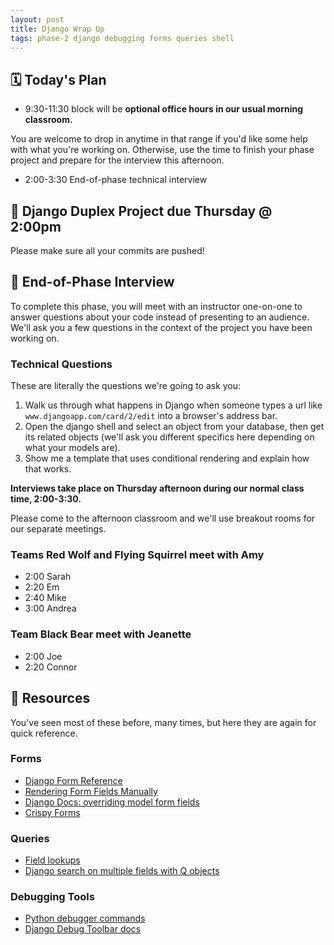 ```yaml
---
layout: post
title: Django Wrap Up
tags: phase-2 django debugging forms queries shell
---
```


## 🗓️ Today's Plan

- 9:30-11:30 block will be **optional office hours in our usual morning classroom.**

You are welcome to drop in anytime in that range if you'd like some help with what you're working on. Otherwise, use the time to finish your phase project and prepare for the interview this afternoon.

- 2:00-3:30 End-of-phase technical interview

## 🎯 Django Duplex Project due Thursday @ 2:00pm

Please make sure all your commits are pushed!

## 🤩 End-of-Phase Interview

To complete this phase, you will meet with an instructor one-on-one to answer questions about your code instead of presenting to an audience. We'll ask you a few questions in the context of the project you have been working on.

### Technical Questions

These are literally the questions we're going to ask you:

1. Walk us through what happens in Django when someone types a url like `www.djangoapp.com/card/2/edit` into a browser's address bar.
2. Open the django shell and select an object from your database, then get its related objects (we'll ask you different specifics here depending on what your models are).
3. Show me a template that uses conditional rendering and explain how that works.

**Interviews take place on Thursday afternoon during our normal class time, 2:00-3:30.**

Please come to the afternoon classroom and we'll use breakout rooms for our separate meetings.

### Teams Red Wolf and Flying Squirrel meet with Amy

- 2:00 Sarah
- 2:20 Em
- 2:40 Mike
- 3:00 Andrea

### Team Black Bear meet with Jeanette

- 2:00 Joe
- 2:20 Connor

## 🔖 Resources

You've seen most of these before, many times, but here they are again for quick reference.

### Forms

- [Django Form Reference](https://docs.djangoproject.com/en/3.2/ref/forms/)
- [Rendering Form Fields Manually](https://docs.djangoproject.com/en/3.2/topics/forms/#rendering-fields-manually)
- [Django Docs: overriding model form fields](https://docs.djangoproject.com/en/3.2/topics/forms/modelforms/#overriding-the-default-fields)
- [Crispy Forms](https://django-crispy-forms.readthedocs.io/en/latest/index.html)

### Queries

- [Field lookups](https://docs.djangoproject.com/en/3.2/topics/db/queries/#field-lookups)
- [Django search on multiple fields with Q objects](http://www.learningaboutelectronics.com/Articles/How-to-search-multiple-columns-of-a-database-table-in-Django-with-Q-objects.php)

### Debugging Tools

- [Python debugger commands](https://docs.python.org/3/library/pdb.html#debugger-commands)
- [Django Debug Toolbar docs](https://django-debug-toolbar.readthedocs.io/en/latest/)
